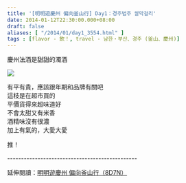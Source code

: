 ```yaml
---
title: '[明明遊慶州 偏向釜山行] Day1：경주법주 쌀막걸리'
date: 2014-01-12T22:30:00.000+08:00
draft: false
aliases: [ "/2014/01/day1_3554.html" ]
tags : [flavor - 飲！, travel - 남한・부산、경주 (釜山、慶州)]
---
```


慶州法酒是甜甜的濁酒  

![](/images/busanjj1j.jpg)

有平有貴，應該跟年期和品牌有關吧  
這枝是在超市買的  
平價貨得來超味道好  
不會太甜又有米香  
酒精味沒有很濃  
加上有氣的，大愛大愛  
  
推！  
  
\-----------------------------------------------  
  
延伸閱讀：[明明遊慶州 偏向釜山行（8D7N）](https://hidie.net/busanjj8d7n/)
